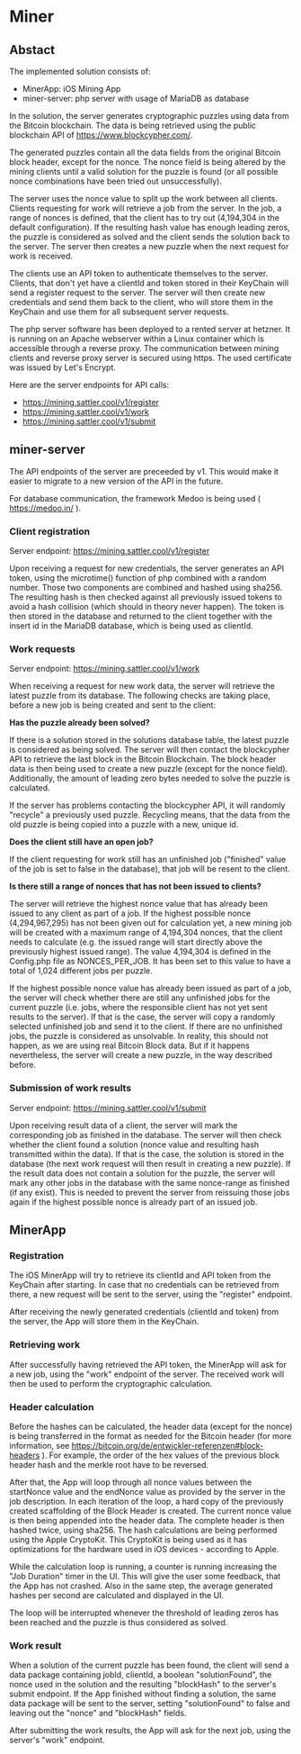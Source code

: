 # Miner

## Abstact

The implemented solution consists of:

- MinerApp: iOS Mining App
- miner-server: php server with usage of MariaDB as database

In the solution, the server generates cryptographic puzzles using data from the Bitcoin blockchain. The data is being retrieved using the public blockchain API of https://www.blockcypher.com/.

The generated puzzles contain all the data fields from the original Bitcoin block header, except for the nonce. The nonce field is being altered by the mining clients until a valid solution for the puzzle is found (or all possible nonce combinations have been tried out unsuccessfully).

The server uses the nonce value to split up the work between all clients. Clients requesting for work will retrieve a job from the server. In the job, a range of nonces is defined, that the client has to try out (4,194,304 in the default configuration). If the resulting hash value has enough leading zeros, the puzzle is considered as solved and the client sends the solution back to the server. The server then creates a new puzzle when the next request for work is received.

The clients use an API token to authenticate themselves to the server. Clients, that don't yet have a clientId and token stored in their KeyChain will send a register request to the server. The server will then create new credentials and send them back to the client, who will store them in the KeyChain and use them for all subsequent server requests.

The php server software has been deployed to a rented server at hetzner. It is running on an Apache webserver within a Linux container which is accessible through a reverse proxy. The communication between mining clients and reverse proxy server is secured using https. The used certificate was issued by Let's Encrypt.

Here are the server endpoints for API calls:

- https://mining.sattler.cool/v1/register
- https://mining.sattler.cool/v1/work
- https://mining.sattler.cool/v1/submit

## miner-server

The API endpoints of the server are preceeded by v1. This would make it easier to migrate to a new version of the API in the future.

For database communication, the framework Medoo is being used ( https://medoo.in/ ).

### Client registration

Server endpoint: https://mining.sattler.cool/v1/register

Upon receiving a request for new credentials, the server generates an API token, using the microtime() function of php combined with a random number. Those two components are combined and hashed using sha256. The resulting hash is then checked against all previously issued tokens to avoid a hash collision (which should in theory never happen). The token is then stored in the database and returned to the client together with the insert id in the MariaDB database, which is being used as clientId.

### Work requests

Server endpoint: https://mining.sattler.cool/v1/work

When receiving a request for new work data, the server will retrieve the latest puzzle from its database. The following checks are taking place, before a new job is being created and sent to the client:

**Has the puzzle already been solved?**

If there is a solution stored in the solutions database table, the latest puzzle is considered as being solved. The server will then contact the blockcypher API to retrieve the last block in the Bitcoin Blockchain. The block header data is then being used to create a new puzzle (except for the nonce field). Additionally, the amount of leading zero bytes needed to solve the puzzle is calculated.

If the server has problems contacting the blockcypher API, it will randomly "recycle" a previously used puzzle. Recycling means, that the data from the old puzzle is being copied into a puzzle with a new, unique id.

**Does the client still have an open job?**

If the client requesting for work still has an unfinished job ("finished" value of the job is set to false in the database), that job will be resent to the client.

**Is there still a range of nonces that has not been issued to clients?**

The server will retrieve the highest nonce value that has already been issued to any client as part of a job. If the highest possible nonce (4,294,967,295) has not been given out for calculation yet, a new mining job will be created with a maximum range of 4,194,304 nonces, that the client needs to calculate (e.g. the issued range will start directly above the previously highest issued range). The value 4,194,304 is defined in the Config.php file as NONCES_PER_JOB. It has been set to this value to have a total of 1,024 different jobs per puzzle.

If the highest possible nonce value has already been issued as part of a job, the server will check whether there are still any unfinished jobs for the current puzzle (i.e. jobs, where the responsible client has not yet sent results to the server). If that is the case, the server will copy a randomly selected unfinished job and send it to the client. If there are no unfinished jobs, the puzzle is considered as unsolvable. In reality, this should not happen, as we are using real Bitcoin Block data. But if it happens nevertheless, the server will create a new puzzle, in the way described before.

### Submission of work results

Server endpoint: https://mining.sattler.cool/v1/submit

Upon receiving result data of a client, the server will mark the corresponding job as finished in the database. The server will then check whether the client found a solution (nonce value and resulting hash transmitted within the data). If that is the case, the solution is stored in the database (the next work request will then result in creating a new puzzle). If the result data does not contain a solution for the puzzle, the server will mark any other jobs in the database with the same nonce-range as finished (if any exist). This is needed to prevent the server from reissuing those jobs again if the highest possible nonce is already part of an issued job.

## MinerApp

### Registration

The iOS MinerApp will try to retrieve its clientId and API token from the KeyChain after starting. In case that no credentials can be retrieved from there, a new request will be sent to the server, using the "register" endpoint.

After receiving the newly generated credentials (clientId and token) from the server, the App will store them in the KeyChain.

### Retrieving work

After successfully having retrieved the API token, the MinerApp will ask for a new job, using the "work" endpoint of the server. The received work will then be used to perform the cryptographic calculation.

### Header calculation

Before the hashes can be calculated, the header data (except for the nonce) is being transferred in the format as needed for the Bitcoin header (for more information, see  https://bitcoin.org/de/entwickler-referenzen#block-headers ). For example, the order of the hex values of the previous block header hash and the merkle root have to be reversed.

After that, the App will loop through all nonce values between the startNonce value and the endNonce value as provided by the server in the job description. In each iteration of the loop, a hard copy of the previously created scaffolding of the Block Header is created. The current nonce value is then being appended into the header data. The complete header is then hashed twice, using sha256. The hash calculations are being performed using the Apple CryptoKit. This CryptoKit is being used as it has optimizations for the hardware used in iOS devices - according to Apple.

While the calculation loop is running, a counter is running increasing the "Job Duration" timer in the UI. This will give the user some feedback, that the App has not crashed. Also in the same step, the average generated hashes per second are calculated and displayed in the UI.

The loop will be interrupted whenever the threshold of leading zeros has been reached and the puzzle is thus considered as solved.

### Work result

When a solution of the current puzzle has been found, the client will send a data package containing jobId, clientId, a boolean "solutionFound", the nonce used in the solution and the resulting "blockHash" to the server's submit endpoint. If the App finished without finding a solution, the same data package will be sent to the server, setting "solutionFound" to false and leaving out the "nonce" and "blockHash" fields.

After submitting the work results, the App will ask for the next job, using the server's "work" endpoint.